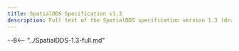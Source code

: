 ```yaml
---
title: SpatialDDS Specification v1.3
description: Full text of the SpatialDDS specification version 1.3 (draft).
---
```


--8<-- "../SpatialDDS-1.3-full.md"
